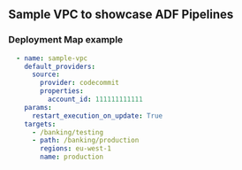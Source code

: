 ## Sample VPC to showcase ADF Pipelines

### Deployment Map example

```yaml
  - name: sample-vpc
    default_providers:
      source:
        provider: codecommit
        properties:
          account_id: 111111111111
    params:
      restart_execution_on_update: True
    targets:
      - /banking/testing
      - path: /banking/production
        regions: eu-west-1
        name: production
```
